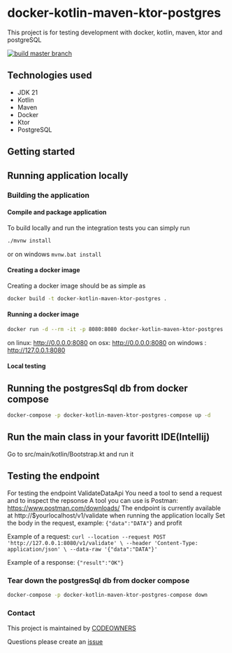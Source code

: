 # docker-kotlin-maven-ktor-postgres
This project is for testing development with docker, kotlin, maven, ktor and postgreSQL

[![build master branch](https://github.com/MikAoJk/docker-kotlin-maven-ktor-postgres/actions/workflows/build.yml/badge.svg?branch=master)](https://github.com/MikAoJk/docker-kotlin-maven-ktor-postgres/actions/workflows/build.yml)

## Technologies used
* JDK 21
* Kotlin
* Maven
* Docker
* Ktor
* PostgreSQL

## Getting started
## Running application locally

### Building the application
#### Compile and package application
To build locally and run the integration tests you can simply run
``` bash
./mvnw install
``` 
or on windows 
`mvnw.bat install`

#### Creating a docker image
Creating a docker image should be as simple as 
``` bash
docker build -t docker-kotlin-maven-ktor-postgres .
```

#### Running a docker image
``` bash
docker run -d --rm -it -p 8080:8080 docker-kotlin-maven-ktor-postgres
```
on linux: http://0.0.0.0:8080
on osx: http://0.0.0.0:8080
on windows : http://127.0.0.1:8080

#### Local testing
## Running the postgresSql db from docker compose
``` bash
docker-compose -p docker-kotlin-maven-ktor-postgres-compose up -d
```

## Run the main class in your favoritt IDE(Intellij)
Go to src/main/kotlin/Bootstrap.kt and run it

## Testing the endpoint
For testing the endpoint ValidateDataApi
You need a tool to send a request and to inspect the repsonse
A tool you can use is Postman: https://www.postman.com/downloads/
The endpoint is currently available at http://$yourlocalhost/v1/validate when running the application locally 
Set the body in the request, example: `{"data":"DATA"}` and profit

Example of a request:
`curl --location --request POST 'http://127.0.0.1:8080/v1/validate' \
--header 'Content-Type: application/json' \
--data-raw '{"data":"DATA"}'`

Example of a response:
`{"result":"OK"}`

### Tear down the postgresSql db from docker compose
``` bash
docker-compose -p docker-kotlin-maven-ktor-postgres-compose down
```

### Contact

This project is maintained by [CODEOWNERS](CODEOWNERS)

Questions please create an
[issue](https://github.com/MikAoJk/docker-kotlin-maven-ktor-postgres/issues)


